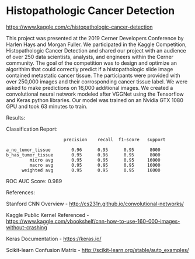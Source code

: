 # Histopathologic Cancer Detection
https://www.kaggle.com/c/histopathologic-cancer-detection

This project was presented at the 2019 Cerner Developers Conference by Harlen Hays and Morgan Fuller. We participated in the Kaggle Competition, Histopathologic Cancer Detection and shared our project with an audience of over 250 data scientists, analysts, and engineers within the Cerner community. The goal of the competition was to design and optimize an algorithim that could correctly predict if a histopathologic slide image contained metastatic cancer tissue. The participants were provided with over 250,000 images and their corrosponding cancer tissue label. We were asked to make predictions on 16,000 additional images. We created a convolutional neural network modeled after VGGNet using the Tensorflow and Keras python libraries. Our model was trained on an Nvidia GTX 1080 GPU and took 63 minutes to train.

Results: 

Classification Report:

                          precision    recall  f1-score   support

    a_no_tumor_tissue        0.96      0.95      0.95      8000
    b_has_tumor_tissue       0.95      0.96      0.95      8000
             micro avg       0.95      0.95      0.95     16000
             macro avg       0.95      0.95      0.95     16000
          weighted avg       0.95      0.95      0.95     16000
      

ROC AUC Score: 0.989


References: 

Stanford CNN Overview - http://cs231n.github.io/convolutional-networks/ 

Kaggle Public Kernel Referenced - https://www.kaggle.com/vbookshelf/cnn-how-to-use-160-000-images-without-crashing    

Keras Documentation - https://keras.io/

Scikit-learn Confusion Matrix - http://scikit-learn.org/stable/auto_examples/


